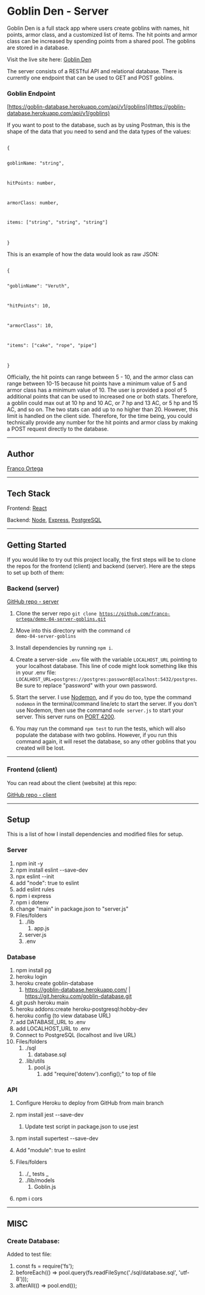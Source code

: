 # Goblin Den - Server

Goblin Den is a full stack app where users create goblins with names, hit points, armor class, and a customized list of items. The hit points and armor class can be increased by spending points from a shared pool. The goblins are stored in a database.

Visit the live site here: [Goblin Den](https://goblins.netlify.app/)

The server consists of a RESTful API and relational database. There is currently one endpoint that can be used to GET and POST goblins.

### Goblin Endpoint

[https://goblin-database.herokuapp.com/api/v1/goblins](https://goblin-database.herokuapp.com/api/v1/goblins)

If you want to post to the database, such as by using Postman, this is the shape of the data that you need to send and the data types of the values:

<code>
{
   
goblinName: "string",

hitPoints: number,

armorClass: number,

items: ["string", "string", "string"]

}
</code>

This is an example of how the data would look as raw JSON:

<code>
{
   
"goblinName": "Veruth",

"hitPoints": 10,

"armorClass": 10,

"items": ["cake", "rope", "pipe"]

}
</code>

Officially, the hit points can range between 5 - 10, and the armor class can range between 10-15 because hit points have a minimum value of 5 and armor class has a minimum value of 10. The user is provided a pool of 5 additional points that can be used to increased one or both stats. Therefore, a goblin could max out at 10 hp and 10 AC, or 7 hp and 13 AC, or 5 hp and 15 AC, and so on. The two stats can add up to no higher than 20. However, this limit is handled on the client side. Therefore, for the time being, you could technically provide any number for the hit points and armor class by making a POST request directly to the database.

---

## Author

[Franco Ortega](https://github.com/franco-ortega)

---

## Tech Stack

Frontend: [React](https://reactjs.org/docs/getting-started.html)

Backend: [Node](https://nodejs.org/en/), [Express](http://expressjs.com/), [PostgreSQL](https://www.postgresql.org/)

---

## Getting Started

If you would like to try out this project locally, the first steps will be to clone the repos for the frontend (client) and backend (server). Here are the steps to set up both of them:

### Backend (server)

[GitHub repo - server](https://github.com/franco-ortega/demo-04-server-goblins)

1. Clone the server repo <code>git clone https://github.com/franco-ortega/demo-04-server-goblins.git
   </code>

1. Move into this directory with the command <code>cd demo-04-server-goblins</code>

1. Install dependencies by running <code>npm i</code>.

1. Create a server-side <code>.env</code> file with the variable <code>LOCALHOST_URL</code> pointing to your localhost database. This line of code might look something like this in your .env file: <code>LOCALHOST_URL=postgres://postgres:password@localhost:5432/postgres</code>. Be sure to replace "password" with your own password.

1. Start the server. I use [Nodemon](https://www.npmjs.com/package/nodemon), and if you do too, type the command <code>nodemon</code> in the terminal/command line/etc to start the server. If you don't use Nodemon, then use the command <code>node server.js</code> to start your server. This server runs on [PORT 4200](http://localhost:4200/api/v1/goblins).

1. You may run the command <code>npm test</code> to run the tests, which will also populate the database with two goblins. However, if you run this command again, it will reset the database, so any other goblins that you created will be lost.

---

### Frontend (client)

You can read about the client (website) at this repo:

[GitHub repo - client](https://github.com/franco-ortega/demo-04-client-goblins)

---

## Setup

This is a list of how I install dependencies and modified files for setup.

### Server

1. npm init -y
1. npm install eslint --save-dev
1. npx eslint --init
1. add "node": true to eslint
1. add eslint rules
1. npm i express
1. npm i dotenv
1. change "main" in package.json to "server.js"
1. Files/folders
   1. ./lib
      1. app.js
   1. server.js
   1. .env

### Database

1. npm install pg
1. heroku login
1. heroku create goblin-database
   1. https://goblin-database.herokuapp.com/ | https://git.heroku.com/goblin-database.git
1. git push heroku main
1. heroku addons:create heroku-postgresql:hobby-dev
1. heroku config (to view database URL)
1. add DATABASE_URL to .env
1. add LOCALHOST_URL to .env
1. Connect to PostgreSQL (localhost and live URL)
1. Files/folders
   1. ./sql
      1. database.sql
   1. .lib/utils
      1. pool.js
         1. add "require('dotenv').config();" to top of file

### API

1. Configure Heroku to deploy from GitHub from main branch
1. npm install jest --save-dev
   1. Update test script in package.json to use jest
1. npm install supertest --save-dev
1. Add "module": true to eslint
1. Files/folders

   1. ./_ tests _
   1. ./lib/models
      1. Goblin.js

1. npm i cors

---

## MISC

### Create Database:

Added to test file:

1. const fs = require('fs');
1. beforeEach(() => pool.query(fs.readFileSync('./sql/database.sql', 'utf-8')));
1. afterAll(() => pool.end());

